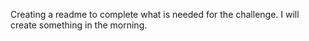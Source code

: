 Creating a readme to complete what is needed for the challenge. 
I will create something in the morning.
